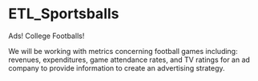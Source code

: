 # ETL_Sportsballs
Ads! College Footballs!

We will be working with metrics concerning football games including: revenues, expenditures, game attendance rates, and TV ratings for an ad company to provide information to create an advertising strategy.

